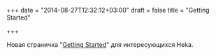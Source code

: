+++
date = "2014-08-27T12:32:12+03:00"
draft = false
title = "Getting Started"

+++

<p>Новая страничка &quot;<a href="http://hekad.readthedocs.org/en/dev/getting_started.html">Getting Started</a>&quot; для интересующихся Heka.</p>

